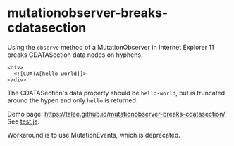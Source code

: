 # mutationobserver-breaks-cdatasection

Using the `observe` method of a MutationObserver in Internet Explorer 11 breaks CDATASection data nodes on hyphens.

```
<div>
  <![CDATA[hello-world]]>
</div>
```

The CDATASection's data property should be `hello-world`, but is truncated around the hypen and only `hello` is returned.

Demo page: https://talee.github.io/mutationobserver-breaks-cdatasection/. See [test.js](test.js).

Workaround is to use MutationEvents, which is deprecated.
